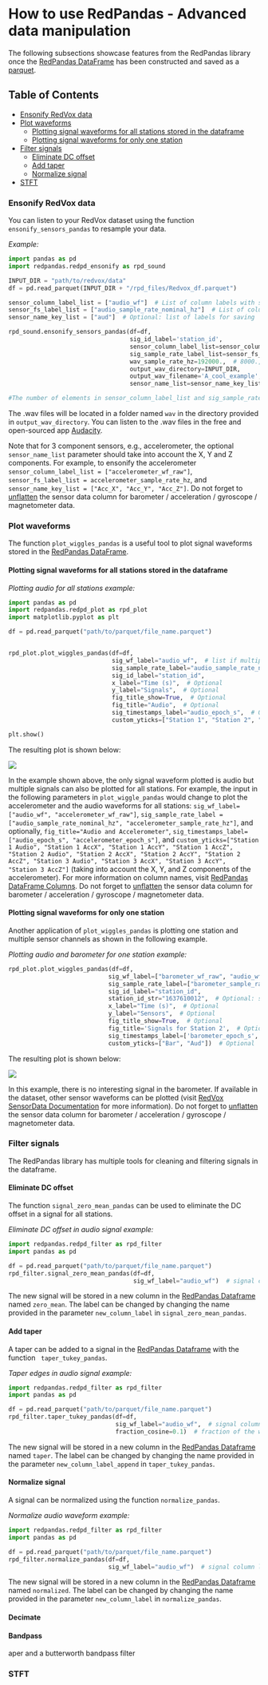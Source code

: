 # How to use RedPandas - Advanced data manipulation  

The following subsections showcase features from the RedPandas library once the [RedPandas DataFrame](using_redpandas.md#basic-definitions) 
has been constructed and saved as a [parquet](using_redpandas.md#opening-redvox-data-with-redpandas).  

## Table of Contents

<!-- toc -->

- [Ensonify RedVox data](#ensonify-redvox-data)
- [Plot waveforms](#plot-waveforms)
    - [Plotting signal waveforms for all stations stored in the dataframe](#plotting-signal-waveforms-for-all-stations-stored-in-the-dataframe)
    - [Plotting signal waveforms for only one station](#plotting-signal-waveforms-for-only-one-station)
- [Filter signals](#filter-signals)
    - [Eliminate DC offset](#eliminate-dc-offset)
    - [Add taper](#add-taper)
    - [Normalize signal](#normalize-signal)
- [STFT]()

<!-- tocstop -->
  
  
### Ensonify RedVox data

You can listen to your RedVox dataset using the function ``ensonify_sensors_pandas`` to resample your data.

_Example:_
```python
import pandas as pd
import redpandas.redpd_ensonify as rpd_sound

INPUT_DIR = "path/to/redvox/data"
df = pd.read_parquet(INPUT_DIR + "/rpd_files/Redvox_df.parquet")

sensor_column_label_list = ["audio_wf"]  # List of column labels with sensor waveform data
sensor_fs_label_list = ["audio_sample_rate_nominal_hz"]  # List of column labels with sensor sample rates
sensor_name_key_list = ["aud"]  # Optional: list of labels for saving 

rpd_sound.ensonify_sensors_pandas(df=df,
                                  sig_id_label='station_id',
                                  sensor_column_label_list=sensor_column_label_list,
                                  sig_sample_rate_label_list=sensor_fs_label_list,
                                  wav_sample_rate_hz=192000.,  # 8000., 16000., 48000., and 96000. also available
                                  output_wav_directory=INPUT_DIR,
                                  output_wav_filename='A_cool_example',
                                  sensor_name_list=sensor_name_key_list)

#The number of elements in sensor_column_label_list and sig_sample_rate_label_list should be the same.
```
The .wav files will be located in a folder named ``wav`` in the directory provided in ``output_wav_directory``. You can listen to the .wav files in the free and open-sourced app [Audacity](https://www.audacityteam.org/).


Note that for 3 component sensors, e.g., accelerometer, the optional ``sensor_name_list`` parameter should take into account 
the X, Y and Z components. For example, to ensonify the accelerometer ``sensor_column_label_list = ["accelerometer_wf_raw"]``, ``sensor_fs_label_list = accelerometer_sample_rate_hz``, 
and ``sensor_name_key_list = ["Acc_X", "Acc_Y", "Acc_Z"]``. Do not forget to [unflatten](using_redpandas.md#opening-redpandas-parquet-files) 
the sensor data column for barometer / acceleration / gyroscope / magnetometer data. 


### Plot waveforms

The function ``plot_wiggles_pandas`` is a useful tool to plot signal waveforms stored in the [RedPandas DataFrame](using_redpandas.md#basic-definitions).

#### Plotting signal waveforms for all stations stored in the dataframe
 _Plotting audio for all stations example:_
```python
import pandas as pd
import redpandas.redpd_plot as rpd_plot
import matplotlib.pyplot as plt

df = pd.read_parquet("path/to/parquet/file_name.parquet")


rpd_plot.plot_wiggles_pandas(df=df,
                             sig_wf_label="audio_wf",  # list if multiple signals waveforms
                             sig_sample_rate_label="audio_sample_rate_nominal_hz",  # list if multiple signals waveforms
                             sig_id_label="station_id",
                             x_label="Time (s)",  # Optional
                             y_label="Signals",  # Optional
                             fig_title_show=True,  # Optional
                             fig_title="Audio",  # Optional
                             sig_timestamps_label="audio_epoch_s",  # Optional but more accurate plots if included
                             custom_yticks=["Station 1", "Station 2", "Station 3"])  # Optional

plt.show()

```
The resulting plot is shown below:

![](img/fig_audio.png)

In the example shown above, the only signal waveform plotted is audio but multiple signals can also be plotted for all stations. 
For example, the input in the following parameters in ``plot_wiggle_pandas`` 
would change to plot the accelerometer and the audio waveforms for all stations: ``sig_wf_label=["audio_wf", "accelerometer_wf_raw"]``, ``sig_sample_rate_label = ["audio_sample_rate_nominal_hz",
"accelerometer_sample_rate_hz"]``, and optionally, ``fig_title="Audio and Accelerometer"``, ``sig_timestamps_label=["audio_epoch_s",
"accelerometer_epoch_s"]``, and ``custom_yticks=["Station 1 Audio", "Station 1 AccX", "Station 1 AccY", "Station 1 AccZ",
"Station 2 Audio", "Station 2 AccX", "Station 2 AccY", "Station 2 AccZ", "Station 3 Audio", "Station 3 AccX", "Station 3 AccY", 
"Station 3 AccZ"]`` (taking into account the X, Y, and Z components of the accelerometer). For more information on column names, 
visit [RedPandas DataFrame Columns](columns_name.md). Do not forget to [unflatten](using_redpandas.md#opening-redpandas-parquet-files) 
the sensor data column for barometer / acceleration / gyroscope / magnetometer data.

#### Plotting signal waveforms for only one station
Another application of ``plot_wiggles_pandas`` is plotting one station and multiple sensor channels as shown in the following example.
 
  _Plotting audio and barometer for one station example:_
 ```python
rpd_plot.plot_wiggles_pandas(df=df,
                             sig_wf_label=["barometer_wf_raw", "audio_wf"],
                             sig_sample_rate_label=["barometer_sample_rate_hz", "audio_sample_rate_nominal_hz"],
                             sig_id_label="station_id",
                             station_id_str="1637610012",  # Optional: station ID to plot as saved in df
                             x_label="Time (s)",  # Optional
                             y_label="Sensors",  # Optional
                             fig_title_show=True,  # Optional
                             fig_title='Signals for Station 2',  # Optional
                             sig_timestamps_label=['barometer_epoch_s', 'audio_epoch_s'],  # Optional but more accurate plots if included
                             custom_yticks=["Bar", "Aud"])  # Optional
```
The resulting plot is shown below:

![](img/aud_bar_plot.png)

In this example, there is no interesting signal in the barometer. If available in the dataset, other sensor waveforms can 
be plotted (visit [RedVox SensorData Documentation](https://github.com/RedVoxInc/redvox-python-sdk/tree/master/docs/python_sdk/data_window/station#sensor-data-dataframe-access)
for more information). Do not forget to [unflatten](using_redpandas.md#opening-redpandas-parquet-files) 
the sensor data column for barometer / acceleration / gyroscope / magnetometer data. 

### Filter signals

The RedPandas library has multiple tools for cleaning and filtering signals in the dataframe.

#### Eliminate DC offset

The function ``signal_zero_mean_pandas`` can be used to eliminate the DC offset in a signal for all stations.

_Eliminate DC offset in audio signal example:_
```python
import redpandas.redpd_filter as rpd_filter
import pandas as pd

df = pd.read_parquet("path/to/parquet/file_name.parquet")
rpd_filter.signal_zero_mean_pandas(df=df,
                                   sig_wf_label="audio_wf")  # signal column label in df
```
The new signal will be stored in a new column  in the [RedPandas Dataframe](using_redpandas.md#basic-definitions)  named ``zero_mean``. The label
can be changed by changing the name provided in the parameter ``new_column_label`` in ``signal_zero_mean_pandas``.

#### Add taper 

A taper can be added to a signal in the [RedPandas Dataframe](using_redpandas.md#basic-definitions) with the function ``
taper_tukey_pandas``.

_Taper edges in audio signal example:_
```python
import redpandas.redpd_filter as rpd_filter
import pandas as pd

df = pd.read_parquet("path/to/parquet/file_name.parquet")
rpd_filter.taper_tukey_pandas(df=df,
                              sig_wf_label="audio_wf",  # signal column label in df
                              fraction_cosine=0.1)  # fraction of the window inside the cosine tapered window, shared between the head and tail
```
The new signal will be stored in a new column  in the [RedPandas Dataframe](using_redpandas.md#basic-definitions)  named ``taper``. The label
can be changed by changing the name provided in the parameter ``new_column_label_append`` in ``taper_tukey_pandas``.


#### Normalize signal

A signal can be normalized using the function ``normalize_pandas``.

_Normalize audio waveform example:_
```python
import redpandas.redpd_filter as rpd_filter
import pandas as pd

df = pd.read_parquet("path/to/parquet/file_name.parquet")
rpd_filter.normalize_pandas(df=df,
                            sig_wf_label="audio_wf")  # signal column label in df
```
The new signal will be stored in a new column  in the [RedPandas Dataframe](using_redpandas.md#basic-definitions)  named ``normalized``. 
The label can be changed by changing the name provided in the parameter ``new_column_label`` in ``normalize_pandas``.

#### Decimate


#### Bandpass
aper and a butterworth bandpass filter

### STFT